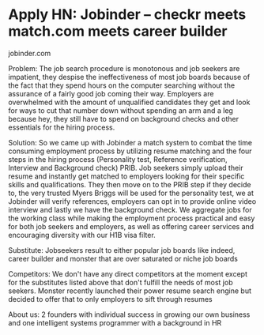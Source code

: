 # Apply HN: Jobinder – checkr meets match.com meets career builder

jobinder.com<p>Problem: The job search procedure is monotonous and job seekers are impatient, they despise the ineffectiveness of most job boards because of the fact that they spend hours on the computer searching without the assurance of a fairly good job coming their way. Employers are overwhelmed with the amount of unqualified candidates they get and look for ways to cut that number down without spending an arm and a leg because hey, they still have to spend on background checks and other essentials for the hiring process.<p>Solution: So we came up with Jobinder a match system to combat the time consuming employment process by utilizing resume matching and the four steps in the hiring process (Personality test, Reference verification, Interview and Background check) PRIB. Job seekers simply upload their resume and instantly get matched to employers looking for their specific skills and qualifications. They then move on to the PRIB step if they decide to, the very trusted Myers Briggs will be used for the personality test, we at Jobinder will verify references, employers can opt in to provide online video interview and lastly we have the background check. We aggregate jobs for the working class while making the employment process practical and easy for both job seekers and employers, as well as offering career services and encouraging diversity with our H1B visa filter.<p>Substitute: Jobseekers result to either popular job boards like indeed, career builder and monster that are over saturated or niche job boards<p>Competitors: We don&#x27;t have any direct competitors at the moment except for the substitutes listed above that don&#x27;t fulfill the needs of most job seekers. Monster recently launched their power resume search engine but decided to offer that to only employers to sift through resumes<p>About us: 2 founders with individual success in growing our own business and one intelligent systems programmer with a background in HR

